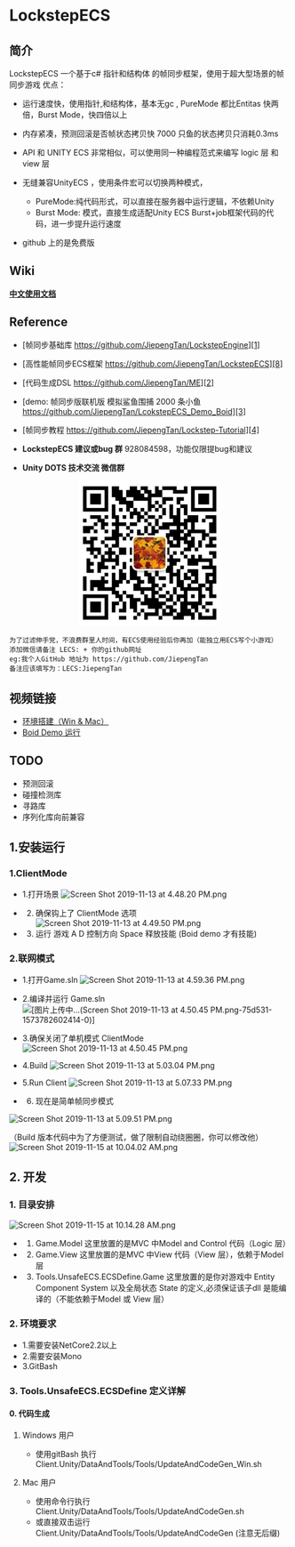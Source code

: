 # LockstepECS 
## **简介**
LockstepECS  一个基于c# 指针和结构体 的帧同步框架，使用于超大型场景的帧同步游戏
优点：
- 运行速度快，使用指针,和结构体，基本无gc , PureMode 都比Entitas 快两倍，Burst Mode，快四倍以上
- 内存紧凑，预测回滚是否帧状态拷贝快 7000 只鱼的状态拷贝只消耗0.3ms
- API 和 UNITY ECS 非常相似，可以使用同一种编程范式来编写 logic 层 和 view 层
- 无缝兼容UnityECS ，使用条件宏可以切换两种模式，
    - PureMode:纯代码形式，可以直接在服务器中运行逻辑，不依赖Unity 
    - Burst Mode: 模式，直接生成适配Unity ECS Burst+job框架代码的代码，进一步提升运行速度

- github 上的是免费版


## **Wiki**
 [**中文使用文档**][11]
 
## **Reference**

- [帧同步基础库 https://github.com/JiepengTan/LockstepEngine][1]
- [高性能帧同步ECS框架 https://github.com/JiepengTan/LockstepECS][8]
- [代码生成DSL https://github.com/JiepengTan/ME][2]
- [demo: 帧同步版联机版 模拟鲨鱼围捕 2000 条小鱼 https://github.com/JiepengTan/LcokstepECS_Demo_Boid][3]
- [帧同步教程 https://github.com/JiepengTan/Lockstep-Tutorial][4]
- **LockstepECS 建议或bug 群**
928084598，功能仅限提bug和建议

- **Unity DOTS 技术交流 微信群**

<p align="center"> <img src="https://github.com/JiepengTan/JiepengTan.github.io/blob/master/assets/img/blog/MyVX.png?raw=true" width="256"/></p>

```
为了过滤伸手党，不浪费群里人时间，有ECS使用经验后你再加（能独立用ECS写个小游戏）
添加微信请备注 LECS: + 你的github网址
eg:我个人GitHub 地址为 https://github.com/JiepengTan
备注应该填写为：LECS:JiepengTan

```

## **视频链接**
- [环境搭建（Win & Mac）][9]
- [Boid Demo 运行 ][10]

## **TODO**
- 预测回滚 
- 碰撞检测库
- 寻路库
- 序列化库向前兼容



## **1.安装运行**
### **1.ClientMode**
 - 1.打开场景
![Screen Shot 2019-11-13 at 4.48.20 PM.png](https://upload-images.jianshu.io/upload_images/11593954-fb2066c0652e5cd0.png?imageMogr2/auto-orient/strip%7CimageView2/2/w/1240)

- 2. 确保钩上了 ClientMode  选项
![Screen Shot 2019-11-13 at 4.49.50 PM.png](https://upload-images.jianshu.io/upload_images/11593954-5dafa8d3640934b2.png?imageMogr2/auto-orient/strip%7CimageView2/2/w/1240)

- 3. 运行 游戏
  A  D  控制方向
  Space  释放技能 (Boid demo 才有技能)

### **2.联网模式**
- 1.打开Game.sln 
![Screen Shot 2019-11-13 at 4.59.36 PM.png](https://upload-images.jianshu.io/upload_images/11593954-b4990f7daa51223e.png?imageMogr2/auto-orient/strip%7CimageView2/2/w/1240)

- 2.编译并运行 Game.sln
![[图片上传中...(Screen Shot 2019-11-13 at 4.50.45 PM.png-75d531-1573782602414-0)]
](https://upload-images.jianshu.io/upload_images/11593954-33601348642f30af.png?imageMogr2/auto-orient/strip%7CimageView2/2/w/1240)


- 3.确保关闭了单机模式  ClientMode
![Screen Shot 2019-11-13 at 4.50.45 PM.png](https://upload-images.jianshu.io/upload_images/11593954-0dbb32d16f646c97.png?imageMogr2/auto-orient/strip%7CimageView2/2/w/1240)

- 4.Build 
![Screen Shot 2019-11-13 at 5.03.04 PM.png](https://upload-images.jianshu.io/upload_images/11593954-c97d439635944ffc.png?imageMogr2/auto-orient/strip%7CimageView2/2/w/1240)

- 5.Run Client
![Screen Shot 2019-11-13 at 5.07.33 PM.png](https://upload-images.jianshu.io/upload_images/11593954-7f73394ad639eadf.png?imageMogr2/auto-orient/strip%7CimageView2/2/w/1240)

- 6. 现在是简单帧同步模式 

![Screen Shot 2019-11-13 at 5.09.51 PM.png](https://upload-images.jianshu.io/upload_images/11593954-dbc45db61ba001d9.png?imageMogr2/auto-orient/strip%7CimageView2/2/w/1240)


（Build 版本代码中为了方便测试，做了限制自动绕圈圈，你可以修改他）
![Screen Shot 2019-11-15 at 10.04.02 AM.png](https://upload-images.jianshu.io/upload_images/11593954-30209b83a9618d66.png?imageMogr2/auto-orient/strip%7CimageView2/2/w/1240)

## **2. 开发**
### 1. 目录安排
![Screen Shot 2019-11-15 at 10.14.28 AM.png](https://upload-images.jianshu.io/upload_images/11593954-512d44c85f835292.png?imageMogr2/auto-orient/strip%7CimageView2/2/w/1240)
- 1. Game.Model
   这里放置的是MVC 中Model and Control 代码（Logic 层）
- 2. Game.View
   这里放置的是MVC 中View 代码（View 层），依赖于Model  层
- 3. Tools.UnsafeECS.ECSDefine.Game 
   这里放置的是你对游戏中 Entity  Component  System 以及全局状态 State 的定义,必须保证该子dll  是能编译的（不能依赖于Model 或 View 层）

### 2. 环境要求
- 1.需要安装NetCore2.2以上
- 2.需要安装Mono
- 3.GitBash


### 3. Tools.UnsafeECS.ECSDefine 定义详解
#### 0. 代码生成

1. Windows 用户
    - 使用gitBash 执行 Client.Unity/DataAndTools/Tools/UpdateAndCodeGen_Win.sh
    
2. Mac 用户
    - 使用命令行执行 Client.Unity/DataAndTools/Tools/UpdateAndCodeGen.sh
    - 或直接双击运行 Client.Unity/DataAndTools/Tools/UpdateAndCodeGen  (注意无后缀)



 [1]: https://github.com/JiepengTan/LockstepEngine
 [2]: https://github.com/JiepengTan/ME
 [3]: https://github.com/JiepengTan/LcokstepECS_Demo_Boid
 [4]: https://github.com/JiepengTan/Lockstep-Tutorial
 [5]: https://github.com/JiepengTan/FishManShaderTutorial
 [6]: https://www.bilibili.com/video/av67829097
 [7]: https://www.bilibili.com/video/av68850334
 [8]: https://github.com/JiepengTan/LockstepECS
 [9]: https://www.bilibili.com/video/av76298196
 [10]: https://www.bilibili.com/video/av76311418
 [11]: https://github.com/JiepengTan/LockstepECS/wiki

